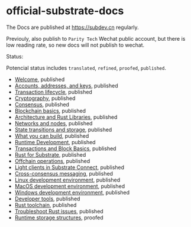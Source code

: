 # official-substrate-docs

The Docs are published at https://subdev.cn regularly.

Previouly, also publish to `Parity Tech` Wechat public account, but there is low reading rate, so new docs will not publish to wechat.

Status:

Potencial status includes `translated`, `refined`, `proofed`, `published`.

- [Welcome](https://docs.substrate.io/learn/welcome-to-substrate/), published
- [Accounts, addresses, and keys](https://docs.substrate.io/learn/accounts-addresses-keys/), published
- [Transaction lifecycle](https://docs.substrate.io/learn/transaction-lifecycle/), published
- [Cryptography](https://docs.substrate.io/learn/cryptography/), published
- [Consensus](https://docs.substrate.io/learn/consensus/), published
- [Blockchain basics](https://docs.substrate.io/learn/blockchain-basics/), published
- [Architecture and Rust Libraries](https://docs.substrate.io/learn/architecture/), published
- [Networks and nodes](https://docs.substrate.io/learn/networks-and-nodes/), published
- [State transitions and storage](https://docs.substrate.io/learn/state-transitions-and-storage/), published
- [What you can build](https://docs.substrate.io/learn/what-can-you-build/), published
- [Runtime Development](https://docs.substrate.io/learn/runtime-development/), published
- [Transactions and Block Basics](https://docs.substrate.io/learn/transaction-types/), published
- [Rust for Substrate](https://docs.substrate.io/learn/rust-basics/), published
- [Offchain operations](https://docs.substrate.io/learn/offchain-operations/), published
- [Light clients in Substrate Connect](https://docs.substrate.io/learn/light-clients-in-substrate-connect/), published
- [Cross-consensus messaging](https://docs.substrate.io/learn/xcm-communication/), published
- [Linux development environment](https://docs.substrate.io/install/linux/), published
- [MacOS development environment](https://docs.substrate.io/install/macos/), published
- [Windows development environment](https://docs.substrate.io/install/windows/), published 
- [Developer tools](https://docs.substrate.io/install/developer-tools/), published
- [Rust toolchain](https://docs.substrate.io/install/rust-toolchain/), published
- [Troubleshoot Rust issues](https://docs.substrate.io/install/troubleshoot-rust-issues/), published
- [Runtime storage structures](https://docs.substrate.io/build/runtime-storage/), proofed

